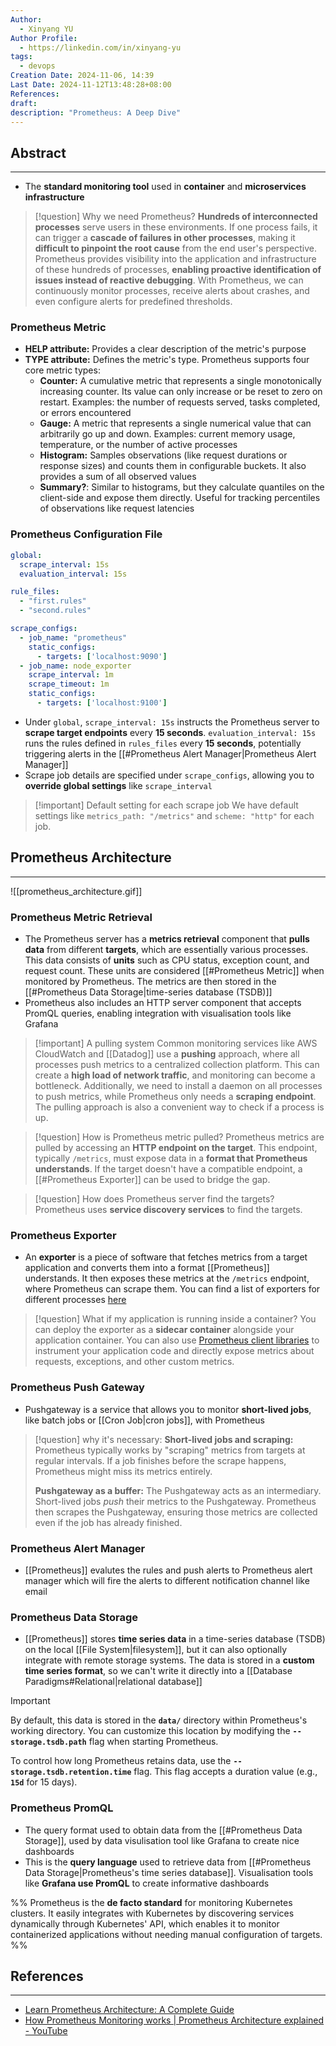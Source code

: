 ```yaml
---
Author:
  - Xinyang YU
Author Profile:
  - https://linkedin.com/in/xinyang-yu
tags:
  - devops
Creation Date: 2024-11-06, 14:39
Last Date: 2024-11-12T13:48:28+08:00
References: 
draft: 
description: "Prometheus: A Deep Dive"
---
```

## Abstract
---
- The **standard monitoring tool** used in **container** and **microservices infrastructure**

>[!question] Why we need Prometheus?
> **Hundreds of interconnected processes** serve users in these environments. If one process fails, it can trigger a **cascade of failures in other processes**, making it **difficult to pinpoint the root cause** from the end user's perspective. Prometheus provides visibility into the application and infrastructure of these hundreds of processes, **enabling proactive identification of issues instead of reactive debugging**. With Prometheus, we can continuously monitor processes, receive alerts about crashes, and even configure alerts for predefined thresholds.

### Prometheus Metric
- **HELP attribute:** Provides a clear description of the metric's purpose
- **TYPE attribute:** Defines the metric's type. Prometheus supports four core metric types:
	- **Counter:** A cumulative metric that represents a single monotonically increasing counter. Its value can only increase or be reset to zero on restart. Examples: the number of requests served, tasks completed, or errors encountered
	- **Gauge:** A metric that represents a single numerical value that can arbitrarily go up and down. Examples: current memory usage, temperature, or the number of active processes
	- **Histogram:** Samples observations (like request durations or response sizes) and counts them in configurable buckets. It also provides a sum of all observed values
	- **Summary?**: Similar to histograms, but they calculate quantiles on the client-side and expose them directly. Useful for tracking percentiles of observations like request latencies

### Prometheus Configuration File
```yaml
global:
  scrape_interval: 15s
  evaluation_interval: 15s

rule_files:
  - "first.rules"
  - "second.rules"

scrape_configs:
  - job_name: "prometheus"
    static_configs:
      - targets: ['localhost:9090']
  - job_name: node_exporter
    scrape_interval: 1m
    scrape_timeout: 1m
    static_configs:
      - targets: ['localhost:9100']
```


- Under `global`, `scrape_interval: 15s` instructs the Prometheus server to **scrape target endpoints** every **15 seconds**. `evaluation_interval: 15s` runs the rules defined in `rules_files` every **15 seconds**, potentially triggering alerts in the [[#Prometheus Alert Manager|Prometheus Alert Manager]]
- Scrape job details are specified under `scrape_configs`, allowing you to **override global settings** like `scrape_interval`

>[!important] Default setting for each scrape job
> We have default settings like `metrics_path: "/metrics"` and `scheme: "http"` for each job.

## Prometheus Architecture
---
![[prometheus_architecture.gif]]

### Prometheus Metric Retrieval
- The Prometheus server has a **metrics retrieval** component that **pulls data** from different **targets**, which are essentially various processes. This data consists of **units** such as CPU status, exception count, and request count. These units are considered [[#Prometheus Metric]] when monitored by Prometheus. The metrics are then stored in the [[#Prometheus Data Storage|time-series database (TSDB)]]
- Prometheus also includes an HTTP server component that accepts PromQL queries, enabling integration with visualisation tools like Grafana

>[!important] A pulling system
> Common monitoring services like AWS CloudWatch and [[Datadog]] use a **pushing** approach, where all processes push metrics to a centralized collection platform. This can create a **high load of network traffic**, and monitoring can become a bottleneck. Additionally, we need to install a daemon on all processes to push metrics, while Prometheus only needs a **scraping endpoint**. The pulling approach is also a convenient way to check if a process is up.

>[!question] How is Prometheus metric pulled?
> Prometheus metrics are pulled by accessing an **HTTP endpoint on the target**. This endpoint, typically `/metrics`, must expose data in a **format that Prometheus understands**. If the target doesn't have a compatible endpoint, a [[#Prometheus Exporter]] can be used to bridge the gap.

>[!question] How does Prometheus server find the targets?
> Prometheus uses **service discovery services** to find the targets.



### Prometheus Exporter
- An **exporter** is a piece of software that fetches metrics from a target application and converts them into a format [[Prometheus]] understands. It then exposes these metrics at the `/metrics` endpoint, where Prometheus can scrape them. You can find a list of exporters for different processes [here](https://prometheus.io/docs/instrumenting/exporters/)

>[!question] What if my application is running inside a container?
> You can deploy the exporter as a **sidecar container** alongside your application container. You can also use [Prometheus client libraries](https://prometheus.io/docs/instrumenting/clientlibs/) to instrument your application code and directly expose metrics about requests, exceptions, and other custom metrics.


### Prometheus Push Gateway
- Pushgateway is a service that allows you to monitor **short-lived jobs**, like batch jobs or [[Cron Job|cron jobs]], with Prometheus

> [!question] why it's necessary:
> **Short-lived jobs and scraping:** Prometheus typically works by "scraping" metrics from targets at regular intervals. If a job finishes before the scrape happens, Prometheus might miss its metrics entirely.
> 
> **Pushgateway as a buffer:** The Pushgateway acts as an intermediary. Short-lived jobs *push* their metrics to the Pushgateway. Prometheus then scrapes the Pushgateway, ensuring those metrics are collected even if the job has already finished.


### Prometheus Alert Manager
- [[Prometheus]] evalutes the rules and push alerts to Prometheus alert manager which will fire the alerts to different notification channel like email 

### Prometheus Data Storage
- [[Prometheus]] stores **time series data** in a time-series database (TSDB) on the local [[File System|filesystem]], but it can also optionally integrate with remote storage systems. The data is stored in a **custom time series format**, so we can't write it directly into a [[Database Paradigms#Relational|relational database]]

>[!important]
> By default, this data is stored in the **`data/`** directory within Prometheus's working directory. You can customize this location by modifying the **`--storage.tsdb.path`** flag when starting Prometheus.
> 
> To control how long Prometheus retains data, use the **`--storage.tsdb.retention.time`** flag. This flag accepts a duration value (e.g., **`15d`** for 15 days).

### Prometheus PromQL
- The query format used to obtain data from the [[#Prometheus Data Storage]], used by data visulisation tool like Grafana to create nice dashboards
- This is the **query language** used to retrieve data from [[#Prometheus Data Storage|Prometheus's time series database]]. Visualisation tools like **Grafana use PromQL** to create informative dashboards

%% Prometheus is the **de facto standard** for monitoring Kubernetes clusters. It easily integrates with Kubernetes by discovering services dynamically through Kubernetes' API, which enables it to monitor containerized applications without needing manual configuration of targets. %%


## References
---
- [Learn Prometheus Architecture: A Complete Guide](https://devopscube.com/prometheus-architecture/)
- [How Prometheus Monitoring works | Prometheus Architecture explained - YouTube](https://youtu.be/h4Sl21AKiDg?si=VlmLtxKRhGfGCrxZ)